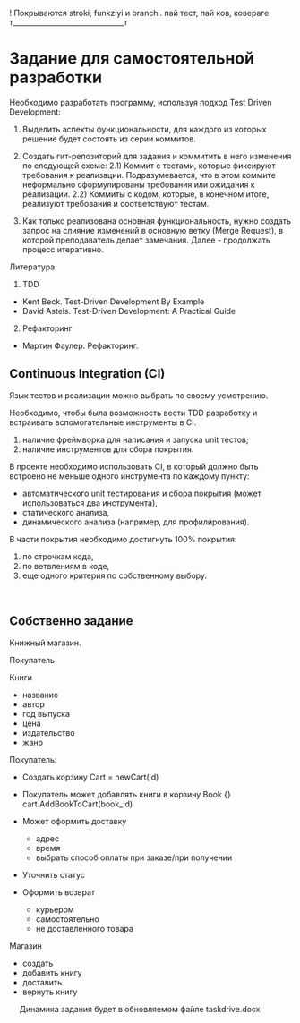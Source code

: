 ! Покрываются stroki, funkziyi и branchi. пай тест, пай ков, ковераге т_______________________________т

# Задание для самостоятельной разработки

Необходимо разработать программу, используя подход Test Driven Development:

1) Выделить аспекты функциональности, для каждого из которых решение будет состоять из серии коммитов.

2) Создать гит-репозиторий для задания и коммитить в него изменения по следующей схеме:
    2.1) Коммит с тестами, которые фиксируют требования к реализации. Подразумевается, что в этом коммите неформально сформулированы требования или ожидания к реализации.
    2.2) Коммиты с кодом, которые, в конечном итоге, реализуют требования и соответствуют тестам.

3) Как только реализована основная функциональность, нужно создать запрос на слияние изменений в основную ветку (Merge Request), в которой преподаватель делает замечания. Далее - продолжать процесс итеративно.

Литература:
1. TDD
* Kent Beck. Test-Driven Development By Example
* David Astels. Test-Driven Development: A Practical Guide
2. Рефакторинг
* Мартин Фаулер. Рефакторинг.


## Continuous Integration (CI)
Язык тестов и реализации можно выбрать по своему усмотрению.

Необходимо, чтобы была возможность вести TDD разработку и встраивать вспомогательные инструменты в CI.
1. наличие фреймворка для написания и запуска unit тестов;
2. наличие инструментов для сбора покрытия.

В проекте необходимо использовать CI, в который должно быть встроено не меньше одного инструмента по каждому пункту:
* автоматического unit тестирования и сбора покрытия (может использоваться два инструмента),
* статического анализа,
* динамического анализа (например, для профилирования).

В части покрытия необходимо достигнуть 100% покрытия:
1. по строчкам кода,
2. по ветвлениям в коде,
3. еще одного критерия по собственному выбору.

 
## Собственно задание

Книжный магазин.

Покупатель

Книги
- название
- автор
- год выпуска
- цена
- издательство
- жанр

Покупатель:

- Создать корзину
Cart = newCart(id)
- Покупатель может добавлять книги в корзину
Book {}
cart.AddBookToCart(book_id)

- Может оформить доставку
  - адрес
  - время
  - выбрать способ оплаты при заказе/при получении

- Уточнить статус

- Оформить возврат
  - курьером
  - самостоятельно
  - не доставленного товара

Магазин
- создать
- добавить книгу
- доставить
- вернуть книгу

 
Динамика задания будет в обновляемом файле taskdrive.docx
